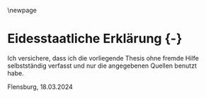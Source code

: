 \newpage

# Eidesstaatliche Erklärung {-}

Ich versichere, dass ich die vorliegende Thesis ohne fremde Hilfe  
selbstständig verfasst und nur die angegebenen Quellen benutzt  
habe.

Flensburg, 18.03.2024

